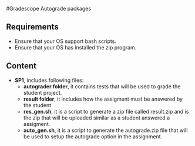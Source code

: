 #Gradescope Autograde packages

## Requirements
- Ensure that your OS support bash scripts.
- Ensure that your OS has installed the zip program.

## Content
- **SP1**, includes following files:
    - **autograder folder**, it contains tests that will be used to grade the student project.  
    - **result folder**, it includes how the assigment must be answered by the student  
    - **res_gen.sh**, it is a script to generate a zip file called result.zip and is the zip that will be uploaded similar as a student answered a assigment.  
    - **auto_gen.sh**, it is a script to generate the autograde.zip file that will be used to setup the autograde option in the assignment.
